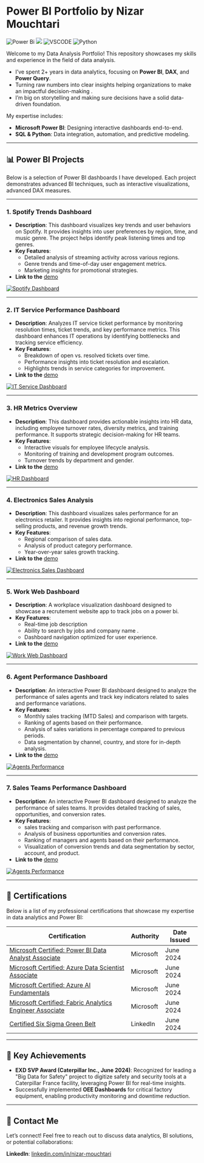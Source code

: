 # **Power BI Portfolio by Nizar Mouchtari**

![Power Bi](https://img.shields.io/badge/power_bi-F2C811?style=for-the-badge&logo=powerbi&logoColor=black)
![](https://img.shields.io/badge/MySQL-00000F?style=for-the-badge&logo=mysql&logoColor=white)
![VSCODE](https://img.shields.io/badge/VSCode-0078D4?style=for-the-badge&logo=visual%20studio%20code&logoColor=white)
![Python](https://img.shields.io/badge/Python-3776AB?style=for-the-badge&logo=python&logoColor=white)

Welcome to my Data Analysis Portfolio! This repository showcases my skills and experience in the field of data analysis. 

- I’ve spent 2+ years in data analytics, focusing on **Power BI**, **DAX**, and **Power Query**.  
- Turning raw numbers into clear insights helping organizations to make an impactful decision-making .  
- I’m big on storytelling and making sure decisions have a solid data-driven foundation.

My expertise includes:

- **Microsoft Power BI**: Designing interactive dashboards end-to-end.  
- **SQL & Python**: Data integration, automation, and predictive modeling.  

---

## **📊 Power BI Projects**

Below is a selection of Power BI dashboards I have developed. Each project demonstrates advanced BI techniques, such as interactive visualizations, advanced DAX measures.

---

### **1. Spotify Trends Dashboard**
- **Description**: This dashboard visualizes key trends and user behaviors on Spotify. It provides insights into user preferences by region, time, and music genre. The project helps identify peak listening times and top genres.
- **Key Features**:
  - Detailed analysis of streaming activity across various regions.
  - Genre trends and time-of-day user engagement metrics.
  - Marketing insights for promotional strategies.
- **Link to the**  [demo](https://app.powerbi.com/view?r=eyJrIjoiYTA1YzQ5MzYtNWEyOC00YTc0LTk2MDYtODQyNWU3Zjk4ZmI2IiwidCI6ImZkOWMxOGU5LTljZTktNDhjZC05NDQyLTc0YTkyZjg2NTlmNyJ9)

[![Spotify Dashboard](../Images/spotify-dashboard.png)](https://app.powerbi.com/view?r=eyJrIjoiYTA1YzQ5MzYtNWEyOC00YTc0LTk2MDYtODQyNWU3Zjk4ZmI2IiwidCI6ImZkOWMxOGU5LTljZTktNDhjZC05NDQyLTc0YTkyZjg2NTlmNyJ9)



---

### **2. IT Service Performance Dashboard**
- **Description**: Analyzes IT service ticket performance by monitoring resolution times, ticket trends, and key performance metrics. This dashboard enhances IT operations by identifying bottlenecks and tracking service efficiency.
- **Key Features**:
  - Breakdown of open vs. resolved tickets over time.
  - Performance insights into ticket resolution and escalation.
  - Highlights trends in service categories for improvement.
- **Link to the**  [demo](https://app.powerbi.com/view?r=eyJrIjoiY2JjNDRlNGItMWZlNS00NjJiLTljODktMWE5YTg1NDBkYTExIiwidCI6ImZkOWMxOGU5LTljZTktNDhjZC05NDQyLTc0YTkyZjg2NTlmNyJ9)


[![IT Service Dashboard](../Images/it-service-dashboard.png)](https://app.powerbi.com/view?r=eyJrIjoiY2JjNDRlNGItMWZlNS00NjJiLTljODktMWE5YTg1NDBkYTExIiwidCI6ImZkOWMxOGU5LTljZTktNDhjZC05NDQyLTc0YTkyZjg2NTlmNyJ9)

---

### **3. HR Metrics Overview**
- **Description**: This dashboard provides actionable insights into HR data, including employee turnover rates, diversity metrics, and training performance. It supports strategic decision-making for HR teams.
- **Key Features**:
  - Interactive visuals for employee lifecycle analysis.
  - Monitoring of training and development program outcomes.
  - Turnover trends by department and gender.
- **Link to the**  [demo](https://app.powerbi.com/view?r=eyJrIjoiOGY2YzcyZmQtMGU4YS00ZjllLWJkM2ItYjU4NWE5MzA3Y2MyIiwidCI6ImZkOWMxOGU5LTljZTktNDhjZC05NDQyLTc0YTkyZjg2NTlmNyJ9)


[![HR Dashboard](../Images/hr-dashboard.png)](https://app.powerbi.com/view?r=eyJrIjoiOGY2YzcyZmQtMGU4YS00ZjllLWJkM2ItYjU4NWE5MzA3Y2MyIiwidCI6ImZkOWMxOGU5LTljZTktNDhjZC05NDQyLTc0YTkyZjg2NTlmNyJ9)

---

### **4. Electronics Sales Analysis**
- **Description**: This dashboard visualizes sales performance for an electronics retailer. It provides insights into regional performance, top-selling products, and revenue growth trends.
- **Key Features**:
  - Regional comparison of sales data.
  - Analysis of product category performance.
  - Year-over-year sales growth tracking.
- **Link to the**  [demo](https://app.powerbi.com/view?r=eyJrIjoiOTU2NzE0NTYtMjFkYy00NDczLWE2NDUtODM5ZmFmZWIwYTRhIiwidCI6ImZkOWMxOGU5LTljZTktNDhjZC05NDQyLTc0YTkyZjg2NTlmNyJ9)


[![Electronics Sales Dashboard](../Images/electronics-sales-dashboard.png)](https://app.powerbi.com/view?r=eyJrIjoiOTU2NzE0NTYtMjFkYy00NDczLWE2NDUtODM5ZmFmZWIwYTRhIiwidCI6ImZkOWMxOGU5LTljZTktNDhjZC05NDQyLTc0YTkyZjg2NTlmNyJ9)

---

### **5. Work Web Dashboard**
- **Description**: A workplace visualization dashboard designed to showcase a recrutement website app to track jobs on a  power bi. 
- **Key Features**:
  - Real-time job description
  - Ability to search by jobs and company name .
  - Dashboard navigation optimized for user experience.
- **Link to the**  [demo](https://app.powerbi.com/view?r=eyJrIjoiZGNjMTY1MGYtYjIwYy00MjE1LWJmZjMtNTE0MDQzODhlMDc2IiwidCI6ImZkOWMxOGU5LTljZTktNDhjZC05NDQyLTc0YTkyZjg2NTlmNyJ9)

  
[![Work Web Dashboard](../Images/work-web-dashboard.png)](https://app.powerbi.com/view?r=eyJrIjoiZGNjMTY1MGYtYjIwYy00MjE1LWJmZjMtNTE0MDQzODhlMDc2IiwidCI6ImZkOWMxOGU5LTljZTktNDhjZC05NDQyLTc0YTkyZjg2NTlmNyJ9)

---

### **6. Agent Performance Dashboard**
- **Description**: An interactive Power BI dashboard designed to analyze the performance of sales agents and track key indicators related to sales and performance variations.
- **Key Features**:
  - Monthly sales tracking (MTD Sales) and comparison with targets.
  - Ranking of agents based on their performance.
  - Analysis of sales variations in percentage compared to previous periods.
  - Data segmentation by channel, country, and store for in-depth analysis.
- **Link to the**  [demo](https://app.powerbi.com/view?r=eyJrIjoiNWU4MDI2ZTYtZmZiZS00YjRhLTk1ZWItYTUyMTc1NDg1MzZjIiwidCI6ImZkOWMxOGU5LTljZTktNDhjZC05NDQyLTc0YTkyZjg2NTlmNyJ9)

[![Agents Performance](../Images/agents-performance-dashboard.png)](https://app.powerbi.com/view?r=eyJrIjoiNWU4MDI2ZTYtZmZiZS00YjRhLTk1ZWItYTUyMTc1NDg1MzZjIiwidCI6ImZkOWMxOGU5LTljZTktNDhjZC05NDQyLTc0YTkyZjg2NTlmNyJ9)

---

### **7. Sales Teams Performance Dashboard**
- **Description**: An interactive Power BI dashboard designed to analyze the performance of sales teams. It provides detailed tracking of sales, opportunities, and conversion rates.
- **Key Features**:
  - sales tracking and comparison with past performance.
  - Analysis of business opportunities and conversion rates.
  - Ranking of managers and agents based on their performance.
  - Visualization of conversion trends and data segmentation by sector, account, and product.
- **Link to the**  [demo](https://app.powerbi.com/view?r=eyJrIjoiNTY1ODY2N2MtZTBhYy00OGQwLWFiMzMtYTVjYjM4OGRhNDFjIiwidCI6ImZkOWMxOGU5LTljZTktNDhjZC05NDQyLTc0YTkyZjg2NTlmNyJ9)

[![Agents Performance](../Images/sales-teams-performance-dashboard.png)](https://app.powerbi.com/view?r=eyJrIjoiNTY1ODY2N2MtZTBhYy00OGQwLWFiMzMtYTVjYjM4OGRhNDFjIiwidCI6ImZkOWMxOGU5LTljZTktNDhjZC05NDQyLTc0YTkyZjg2NTlmNyJ9)

---

## **📜 Certifications**

Below is a list of my professional certifications that showcase my expertise in data analytics and Power BI:

| **Certification**                                 | **Authority**        | **Date Issued** |
|---------------------------------------------------|----------------------|-----------------|
| [Microsoft Certified: Power BI Data Analyst Associate](https://learn.microsoft.com/api/credentials/share/en-us/nizar-mouchtari/59AD15EC9299E2B2) | Microsoft            | June 2024       |
| [Microsoft Certified: Azure Data Scientist Associate](https://learn.microsoft.com/en-us/users/nizar-mouchtari/credentials/57df0812dbb81991) | Microsoft             | June 2024       |
| [Microsoft Certified: Azure AI Fundamentals](https://learn.microsoft.com/en-us/users/nizar-mouchtari/credentials/a55fd5167bb3ebb6) | Microsoft  | June 2024       |
| [Microsoft Certified: Fabric Analytics Engineer Associate](https://learn.microsoft.com/en-us/users/nizar-mouchtari/credentials/fa3adc3d1c72ff7) | Microsoft | June 2024       |
| [Certified Six Sigma Green Belt](https://www.linkedin.com/learning/certificates/six-sigma-green-belt) | LinkedIn             | June 2024       |

---

## **🌟 Key Achievements**

- **EXD SVP Award (Caterpillar Inc., June 2024)**: Recognized for leading a "Big Data for Safety" project to digitize safety and security tools at a Caterpillar France facility, leveraging Power BI for real-time insights.
- Successfully implemented **OEE Dashboards** for critical factory equipment, enabling productivity monitoring and downtime reduction.

---

## **🔗 Contact Me**

Let’s connect! Feel free to reach out to discuss data analytics, BI solutions, or potential collaborations:

**LinkedIn**: [linkedin.com/in/nizar-mouchtari](https://linkedin.com/in/nizar-mouchtari)


